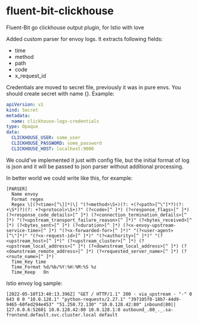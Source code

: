 # fluent-bit-clickhouse
Fluent-Bit go clickhouse output plugin, for Istio with love


Added custom parser for envoy logs. It extracts following fields:
- time
- method
- path
- code
- x_request_id

Credentials are moved to secret file, previously it was in pure envs. You should create secret with name {}. Example:
```yaml
apiVersion: v1
kind: Secret
metadata:
  name: clickhouse-logs-credentials
type: Opaque
data:
  CLICKHOUSE_USER: some_user
  CLICKHOUSE_PASSWORD: some_password
  CLICKHOUSE_HOST: localhost:9000
```


We could've implemented it just with config file, but the initial format of log is json and it will be passed to 
json parser without additional processing.  

In better world we could write like this, for example:
```
[PARSER]
  Name envoy
  Format regex
  Regex \[(?<time>[^\]]*)\] "(?<method>\S+)(?: +(?<path>[^\"]*?)(?: +\S*)?)(?: +?<protocol>\S+)?" (?<code>[^ ]*) (?<response_flags>[^ ]*) (?<response_code_details>[^ ]*) (?<connection_termination_details>[^ ]*) "(?<upstream_transport_failure_reason>[^ ]*)" (?<bytes_received>[^ ]*) (?<bytes_sent>[^ ]*) (?<duration>[^ ]*) (?<x-envoy-upstream-service-time>[^ ]*) "(?<x-forwarded-for>[^ ]*)" "(?<user-agent>[^\"]*)" "(?<x-request-id>[^ ]*)" "(?<authority>[^ ]*)" "(?<upstream_host>[^ ]*)" (?<upstream_cluster>[^ ]*) (?<upstream_local_address>[^ ]*) (?<downstream_local_address>[^ ]*) (?<downstream_remote_address>[^ ]*) (?<requested_server_name>[^ ]*) (?<route_name>[^ ]*)
  Time_Key time
  Time_Format %d/%b/%Y:%H:%M:%S %z
  Time_Keep   On
```

Istio envoy log sample:
```
[2022-05-10T13:40:13.396Z] "GET / HTTP/1.1" 200 - via_upstream - "-" 0 643 0 0 "10.0.128.1" "python-requests/2.27.1" "397105f8-18b7-44d9-9465-60fed294e453" "51.250.72.130" "10.0.128.42:80" inbound|80|| 127.0.0.6:52601 10.0.128.42:80 10.0.128.1:0 outbound_.80_._.sa-frontend.default.svc.cluster.local default
```